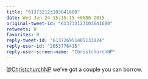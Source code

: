 ```yaml
---
title: "613732123103641600"
date: Wed Jun 24 15:35:15 +0000 2015
original-tweet-id: "613732123103641600"
retweets: 0
favorites: 0
reply-tweet-id: "613726951405133824"
reply-user-id: "2653776415"
reply-user-screen-name: "ChristchurchNP"
---
```

<a href="https://twitter.com/ChristchurchNP">@ChristchurchNP</a> we’ve got a couple you can borrow.
